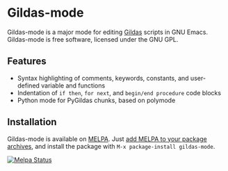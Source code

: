 # Gildas-mode

Gildas-mode is a major mode for editing
[Gildas](http://www.iram.fr/IRAMFR/GILDAS) scripts in GNU Emacs.
Gildas-mode is free software, licensed under the GNU GPL.

## Features

* Syntax highlighting of comments, keywords, constants, and
  user-defined variable and functions
* Indentation of `if then`, `for next`, and `begin/end procedure`
  code blocks
* Python mode for PyGildas chunks, based on polymode

## Installation

Gildas-mode is available on [MELPA](http://melpa.org). Just
[add MELPA to your package archives](http://melpa.org/#/getting-started),
and install the package with `M-x package-install gildas-mode`.

[![Melpa Status](http://melpa.milkbox.net/packages/gildas-mode-badge.svg)](http://melpa.milkbox.net/#/gildas-mode)

